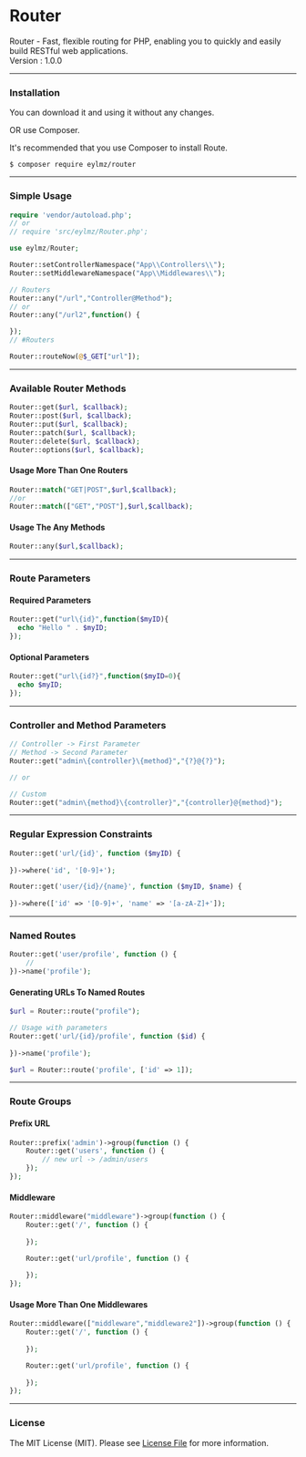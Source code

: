 # Router
Router - Fast, flexible routing for PHP, enabling you to quickly and easily build RESTful web applications.<br>
Version : 1.0.0
___
### Installation
You can download it and using it without any changes.

OR use Composer.

It's recommended that you use Composer to install Route.
```
$ composer require eylmz/router
```
___
### Simple Usage 
```php
require 'vendor/autoload.php';
// or
// require 'src/eylmz/Router.php';

use eylmz/Router;

Router::setControllerNamespace("App\\Controllers\\");
Router::setMiddlewareNamespace("App\\Middlewares\\");

// Routers
Router::any("/url","Controller@Method");
// or
Router::any("/url2",function() {

});
// #Routers

Router::routeNow(@$_GET["url"]);
```
___
### Available Router Methods
```php
Router::get($url, $callback);
Router::post($url, $callback);
Router::put($url, $callback);
Router::patch($url, $callback);
Router::delete($url, $callback);
Router::options($url, $callback);
```

#### Usage More Than One Routers
```php
Router::match("GET|POST",$url,$callback);
//or
Router::match(["GET","POST"],$url,$callback);
```
#### Usage The Any Methods
```php
Router::any($url,$callback);
``` 
___
### Route Parameters
#### Required Parameters
```php
Router::get("url\{id}",function($myID){
  echo "Hello " . $myID;
});
```

#### Optional Parameters
```php
Router::get("url\{id?}",function($myID=0){
  echo $myID;
});
```
___
### Controller and Method Parameters
```php 
// Controller -> First Parameter
// Method -> Second Parameter
Router::get("admin\{controller}\{method}","{?}@{?}");

// or

// Custom
Router::get("admin\{method}\{controller}","{controller}@{method}");

```
___
### Regular Expression Constraints
```php
Router::get('url/{id}', function ($myID) {
    
})->where('id', '[0-9]+');

Router::get('user/{id}/{name}', function ($myID, $name) {
    
})->where(['id' => '[0-9]+', 'name' => '[a-zA-Z]+']);
```
___
### Named Routes
```php
Router::get('user/profile', function () {
    //
})->name('profile');
```

#### Generating URLs To Named Routes
```php
$url = Router::route("profile");

// Usage with parameters
Router::get('url/{id}/profile', function ($id) {
    
})->name('profile');

$url = Router::route('profile', ['id' => 1]);
```
___
### Route Groups
#### Prefix URL
```php 
Router::prefix('admin')->group(function () {
    Router::get('users', function () {
        // new url -> /admin/users
    });
});
```

#### Middleware
```php
Router::middleware("middleware")->group(function () {
    Router::get('/', function () {
        
    });

    Router::get('url/profile', function () {
        
    });
});
```

#### Usage More Than One Middlewares
```php
Router::middleware(["middleware","middleware2"])->group(function () {
    Router::get('/', function () {
        
    });

    Router::get('url/profile', function () {
        
    });
});
```
___
### License
The MIT License (MIT). Please see [License File](LICENSE.md) for more information.
